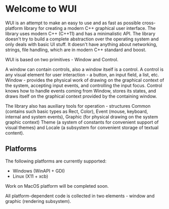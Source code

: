 # Welcome to WUI

WUI is an attempt to make an easy to use and as fast as possible cross-platform library for creating a modern C++ graphical user interface. The library uses modern C++ (C++11) and has a minimalistic API. The library doesn't try to build a complete abstraction over the operating system and only deals with basic UI stuff. It doesn't have anything about networking, strings, file handling, which are in modern C++ standard and boost.

WUI is based on two primitives - Window and Control.

A window can contain controls, also a window itself is a control. A control is any visual element for user interaction - a button, an input field, a list, etc. Window - provides the physical work of drawing on the graphical context of the system, accepting input events, and controlling the input focus. Control knows how to handle events coming from Window, stores its states, and draws itself on the graphical context provided by the containing window.

The library also has auxiliary tools for operation - structures Common (contains such basic types as Rect, Color), Event (mouse, keyboard, internal and system events), Graphic (for physical drawing on the system graphic context) Theme (a system of constants for convenient support of visual themes) and Locale (a subsystem for convenient storage of textual content).

## Platforms

The following platforms are currently supported:

* Windows (WinAPI + GDI)
* Linux (X11 + xcb)

Work on MacOS platform will be completed soon.

All platform-dependent code is collected in two elements - window and graphic (rendering subsystem).

